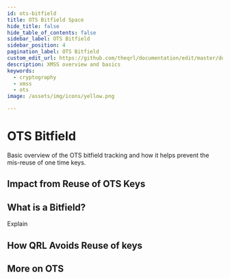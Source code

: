 ```yaml
---
id: ots-bitfield
title: OTS Bitfield Space
hide_title: false
hide_table_of_contents: false
sidebar_label: OTS Bitfield
sidebar_position: 4
pagination_label: OTS Bitfield
custom_edit_url: https://github.com/theqrl/documentation/edit/master/docs/basics/xmss.md
description: XMSS overview and basics
keywords:
  - cryptography
  - xmss
  - ots
image: /assets/img/icons/yellow.png

---
```


# OTS Bitfield

Basic overview of the OTS bitfield tracking and how it helps prevent the mis-reuse of one time keys.

## Impact from Reuse of OTS Keys

## What is a Bitfield?

Explain

## How QRL Avoids Reuse of keys

## More on OTS